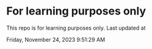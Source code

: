 # For learning purposes only
This repo is for learning purposes only.
Last updated at

Friday, November 24, 2023 9:51:29 AM

